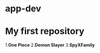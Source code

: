 # app-dev
# My first repository


1.**One Piece**
2.**Demon Slayer**
3.**SpyXFamily**

















